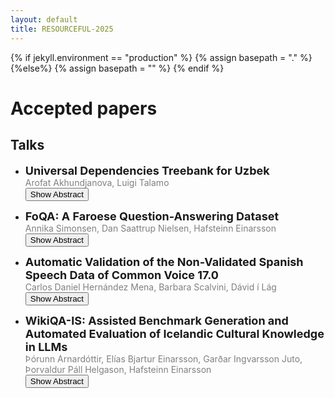```yaml
---
layout: default
title: RESOURCEFUL-2025
---
```

{% if jekyll.environment  == "production" %}
        {% assign basepath = "." %}
        {%else%}
        {% assign basepath = "" %}
        {% endif %}

# Accepted papers

## Talks

  *  <font size="4"> <b> Universal Dependencies Treebank for Uzbek </b> </font>  
  <span style="color:gray"> Arofat Akhundjanova, Luigi Talamo </span>  
  <button onclick="toggleAbstract('abstract1')">Show Abstract</button>
  <div id="abstract1" class="abstract" style="display:none;">We present the first Universal Dependencies treebank for Uzbek, a low-resource language from the Turkic family...</div>

  *  <font size="4"> <b> FoQA: A Faroese Question-Answering Dataset </b> </font>  
  <span style="color:gray"> Annika Simonsen, Dan Saattrup Nielsen, Hafsteinn Einarsson </span>  
  <button onclick="toggleAbstract('abstract2')">Show Abstract</button>
  <div id="abstract2" class="abstract" style="display:none;">We present FoQA, a Faroese extractive question-answering (QA) dataset with 2,000 samples, created using a semi-automated approach...</div>

  *  <font size="4"> <b> Automatic Validation of the Non-Validated Spanish Speech Data of Common Voice 17.0 </b> </font>  
  <span style="color:gray"> Carlos Daniel Hernández Mena, Barbara Scalvini, Dávid í Lág </span>  
  <button onclick="toggleAbstract('abstract3')">Show Abstract</button>
  <div id="abstract3" class="abstract" style="display:none;">Mozilla Common Voice is a crowdsourced project that aims to create a public, multilingual dataset of voice recordings...</div>

  *  <font size="4"> <b> WikiQA-IS: Assisted Benchmark Generation and Automated Evaluation of Icelandic Cultural Knowledge in LLMs </b> </font>  
  <span style="color:gray"> Þórunn Arnardóttir, Elías Bjartur Einarsson, Garðar Ingvarsson Juto, Þorvaldur Páll Helgason, Hafsteinn Einarsson </span>  
  <button onclick="toggleAbstract('abstract4')">Show Abstract</button>
  <div id="abstract4" class="abstract" style="display:none;">This paper presents WikiQA-IS, a novel question-answering dataset focusing on Icelandic culture and history...</div>

<script>
function toggleAbstract(id) {
    var abstract = document.getElementById(id);
    if (abstract.style.display === "none") {
        abstract.style.display = "block";
    } else {
        abstract.style.display = "none";
    }
}
</script>
